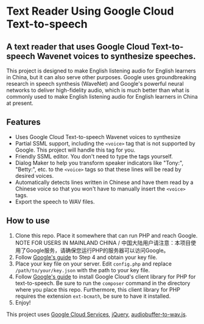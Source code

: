 # Text Reader Using Google Cloud Text-to-speech
A text reader that uses Google Cloud Text-to-speech Wavenet voices to synthesize speeches.
---------
This project is designed to make English listening audio for English learners in China, but it can also serve other purposes.
Google uses groundbreaking research in speech synthesis (WaveNet) and Google's powerful neural networks to deliver high-fidelity audio, which is much better than what is commonly used to make English listening audio for English learners in China at present.

## Features
+ Uses Google Cloud Text-to-speech Wavenet voices to synthesize
+ Partial SSML support, including the `<voice>` tag that is not supported by Google. This project will handle this tag for you.
+ Friendly SSML editor. You don't need to type the tags yourself.
+ Dialog Maker to help you transform speaker indicators like "Tony:", "Betty:", etc. to the `<voice>` tags so that these lines will be read by desired voices.
+ Automatically detects lines written in Chinese and have them read by a Chinese voice so that you won't have to manually insert the `<voice>` tags.
+ Export the speech to WAV files.

## How to use
1. Clone this repo. Place it somewhere that can run PHP and reach Google.
    NOTE FOR USERS IN MAINLAND CHINA / 中国大陆用户请注意：本项目使用了Google服务，请确保您运行PHP的服务器可以访问Google。
2. Follow [Google's guide](https://cloud.google.com/text-to-speech/docs/quickstart-client-libraries#before-you-begin) to Step 4 and obtain your key file.
3. Place your key file on your server. Edit `config.php` and replace `/path/to/your/key.json` with the path to your key file.
4. Follow [Google's guide](https://cloud.google.com/text-to-speech/docs/quickstart-client-libraries#install_the_client_library) to install Google Cloud's client library for PHP for text-to-speech. Be sure to run the `composer` command in the directory where you place this repo. Furthermore, this client library for PHP requires the extension `ext-bcmath`, be sure to have it installed.
5. Enjoy!

This project uses [Google Cloud Services](https://cloud.google.com/text-to-speech/), [jQuery](https://www.jquery.com/), [audiobuffer-to-wav.js](https://github.com/Jam3/audiobuffer-to-wav).
